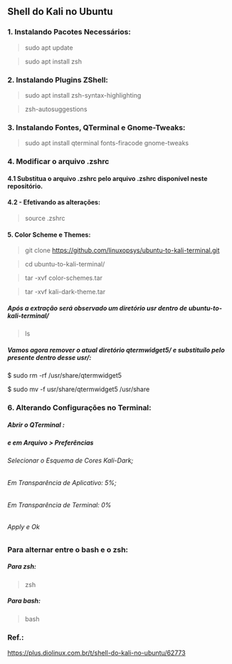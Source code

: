 ## Shell do Kali no Ubuntu

### 1. Instalando Pacotes Necessários:

> sudo apt update

> sudo apt install zsh

### 2. Instalando Plugins ZShell:

> sudo apt install zsh-syntax-highlighting

> zsh-autosuggestions

### 3. Instalando Fontes, QTerminal e Gnome-Tweaks:

> sudo apt install qterminal fonts-firacode gnome-tweaks

### 4. Modificar o arquivo .zshrc

#### 4.1 Substitua o arquivo .zshrc pelo arquivo .zshrc disponível neste repositório.

#### 4.2 - Efetivando as alterações:

> source .zshrc

#### 5. Color Scheme e Themes:

> git clone https://github.com/linuxopsys/ubuntu-to-kali-terminal.git

> cd ubuntu-to-kali-terminal/

> tar -xvf color-schemes.tar

> tar -xvf kali-dark-theme.tar

##### Após a extração será observado um diretório usr dentro de ubuntu-to-kali-terminal/

> ls


##### Vamos agora remover o atual diretório qtermwidget5/ e substituílo pelo presente dentro desse usr/:

$ sudo rm -rf /usr/share/qtermwidget5

$ sudo mv -f usr/share/qtermwidget5 /usr/share

### 6. Alterando Configurações no Terminal:

##### Abrir o QTerminal :
##### e em Arquivo > Preferências

###### Selecionar o Esquema de Cores Kali-Dark;
###### Em Transparência de Aplicativo: 5%;
###### Em Transparência de Terminal: 0%
###### Apply e Ok

### Para alternar entre o bash e o zsh:
##### Para zsh:
> zsh
##### Para bash:
> bash

### Ref.:
https://plus.diolinux.com.br/t/shell-do-kali-no-ubuntu/62773





